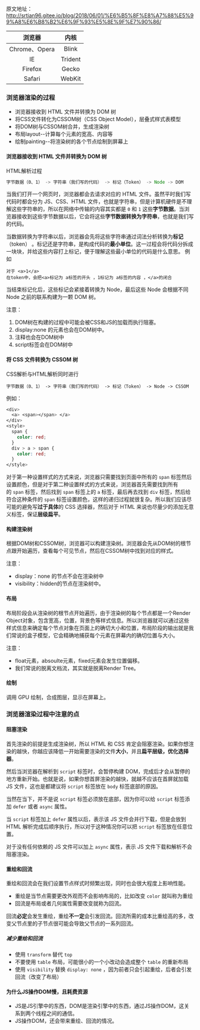 原文地址：<http://srtian96.gitee.io/blog/2018/06/01/%E6%B5%8F%E8%A7%88%E5%99%A8%E6%B8%B2%E6%9F%93%E5%8E%9F%E7%90%86/> 

|    浏览器     |  内核   |
| :-----------: | :-----: |
| Chrome、Opera |  Blink  |
|      IE       | Trident |
|    Firefox    |  Gecko  |
|    Safari     | WebKit  |

### 浏览器渲染的过程

- 浏览器接收到 HTML 文件并转换为 DOM 树
- 将CSS文件转化为CSSOM树（CSS Object Model），层叠式样式表模型
- 将DOM树与CSSOM树合并，生成渲染树
- 布局layout--计算每个元素的宽高、内容等
- 绘制painting--将渲染树的各个节点绘制到屏幕上

#### 浏览器接收到 HTML 文件并转换为 DOM 树

HTML解析过程

```javascript
字节数据（0、1） -> 字符串（我们写的代码） -> 标记（Token） -> Node -> DOM
```

当我们打开一个网页时，浏览器都会去请求对应的 HTML 文件。虽然平时我们写代码时都会分为 JS、CSS、HTML 文件，也就是字符串，但是计算机硬件是不理解这些字符串的，所以在网络中传输的内容其实都是 `0` 和 `1` 这些**字节数据**。当浏览器接收到这些字节数据以后，它会将这些**字节数据转换为字符串**，也就是我们写的代码。 

当数据转换为字符串以后，浏览器会先将这些字符串通过词法分析转换为**标记**（token） 。标记还是字符串，是构成代码的**最小单位**。这一过程会将代码分拆成一块块，并给这些内容打上标记，便于理解这些最小单位的代码是什么意思。 例如 

```
对于 <a>1</a>
在token中，会把<a>标记为 a标签的开头 ，1标记为 a标签的内容 ，</a>的闭合
```

当结束标记化后，这些标记会紧接着转换为 Node，最后这些 Node 会根据不同 Node 之前的联系构建为一颗 DOM 树。 

注意：

1. DOM树在构建的过程中可能会被CSS和JS的加载而执行阻塞。
2. display:none 的元素也会在DOM树中。
3. 注释也会在DOM树中
4. script标签会在DOM树中

#### 将 CSS 文件转换为 CSSOM 树

CSS解析与HTML解析同时进行

```
字节数据（0、1） -> 字符串（我们写的代码） -> 标记（Token） -> Node -> CSSOM
```

例如：

```css
<div>
  <a> <span></span> </a>
</div>
<style>
  span {
    color: red;
  }
  div > a > span {
    color: red;
  }
</style>
```

对于第一种设置样式的方式来说，浏览器只需要找到页面中所有的 `span` 标签然后设置颜色，但是对于第二种设置样式的方式来说，浏览器首先需要找到所有的 `span` 标签，然后找到 `span` 标签上的 `a` 标签，最后再去找到 `div` 标签，然后给符合这种条件的 `span` 标签设置颜色，这样的递归过程就很复杂。所以我们应该尽可能的避免写**过于具体**的 CSS 选择器，然后对于 HTML 来说也尽量少的添加无意义标签，保证**层级扁平**。 

#### 构建渲染树

根据DOM树和CSSOM树，浏览器可以构建渲染树。浏览器会先从DOM树的根节点跟开始遍历，查看每个可见节点，然后在CSSOM树中找到对应的样式。

注意：

- display：none 的节点不会在渲染树中
- visibility：hidden的节点在渲染树中。

#### 布局

布局阶段会从渲染树的根节点开始遍历，由于渲染树的每个节点都是一个Render Object对象，包含宽高，位置，背景色等样式信息。所以浏览器就可以通过这些样式信息来确定每个节点对象在页面上的确切大小和位置，布局阶段的输出就是我们常说的盒子模型，它会精确地捕获每个元素在屏幕内的确切位置与大小。

注意：

- float元素，absoulte元素，fixed元素会发生位置偏移。
- 我们常说的脱离文档流，其实就是脱离Render Tree。

####  绘制

调用 GPU 绘制，合成图层，显示在屏幕上。 

### 浏览器渲染过程中注意的点

#### 阻塞渲染

首先渲染的前提是生成渲染树，所以 HTML 和 CSS 肯定会阻塞渲染。如果你想渲染的越快，你越应该降低一开始需要渲染的文件**大小**，并且**扁平层级，优化选择器**。

然后当浏览器在解析到 `script` 标签时，会暂停构建 DOM，完成后才会从暂停的地方重新开始。也就是说，如果你想首屏渲染的越快，就越不应该在首屏就加载 JS 文件，这也是都建议将 `script` 标签放在 `body` 标签底部的原因。

当然在当下，并不是说 `script` 标签必须放在底部，因为你可以给 `script` 标签添加 `defer` 或者 `async` 属性。

当 `script` 标签加上 `defer` 属性以后，表示该 JS 文件会并行下载，但是会放到 HTML 解析完成后顺序执行，所以对于这种情况你可以把 `script` 标签放在任意位置。

对于没有任何依赖的 JS 文件可以加上 `async` 属性，表示 JS 文件下载和解析不会阻塞渲染。

####  重绘和回流

重绘和回流会在我们设置节点样式时频繁出现，同时也会很大程度上影响性能。

- 重绘是当节点需要更改外观而不会影响布局的，比如改变 `color` 就叫称为重绘
- 回流是布局或者几何属性需要改变就称为回流。

回流**必定**会发生重绘，重绘**不一定**会引发回流。回流所需的成本比重绘高的多，改变父节点里的子节点很可能会导致父节点的一系列回流。

##### 减少重绘和回流

- 使用 `transform` 替代 `top`
- 不要使用 `table` 布局，可能很小的一个小改动会造成整个 `table` 的重新布局 
- 使用 `visibility` 替换 `display: none` ，因为前者只会引起重绘，后者会引发回流（改变了布局） 

#### 为什么JS操作DOM慢，且耗费资源

- JS是JS引擎中的东西，DOM是渲染引擎中的东西，通过JS操作DOM，这关系到两个线程之间的通信。
- JS操作DOM，还会带来重绘、回流的情况。

